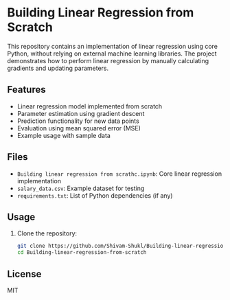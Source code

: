 # Building Linear Regression from Scratch

This repository contains an implementation of linear regression using core Python, without relying on external machine learning libraries. The project demonstrates how to perform linear regression by manually calculating gradients and updating parameters.

## Features

- Linear regression model implemented from scratch
- Parameter estimation using gradient descent
- Prediction functionality for new data points
- Evaluation using mean squared error (MSE)
- Example usage with sample data

## Files

- `Building linear regression from scrathc.ipynb`: Core linear regression implementation
- `salary_data.csv`: Example dataset for testing
- `requirements.txt`: List of Python dependencies (if any)

## Usage

1. Clone the repository:
   ```bash
   git clone https://github.com/Shivam-Shukl/Building-linear-regression-from-scratch.git
   cd Building-linear-regression-from-scratch
   ```

## License

MIT
